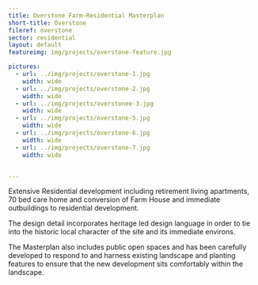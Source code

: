 ```yaml
---
title: Overstone Farm-Residential Masterplan
short-title: Overstone
fileref: overstone
sector: residential
layout: default
featureimg: img/projects/overstone-feature.jpg

pictures:
  - url: ../img/projects/overstone-1.jpg
    width: wide
  - url: ../img/projects/overstone-2.jpg
    width: wide
  - url: ../img/projects/overstonee-3.jpg
    width: wide
  - url: ../img/projects/overstone-5.jpg
    width: wide
  - url: ../img/projects/overstone-6.jpg
    width: wide
  - url: ../img/projects/overstone-7.jpg
    width: wide


---
```


Extensive Residential development including retirement living apartments, 70 bed care home and conversion of Farm House and immediate outbuildings to residential development.

The design detail incorporates heritage led design language in order to tie into the historic local character of the site and its immediate environs.

The Masterplan also includes public open spaces and has been carefully developed to respond to and harness existing landscape and planting features to ensure that the new development sits comfortably within the landscape.

